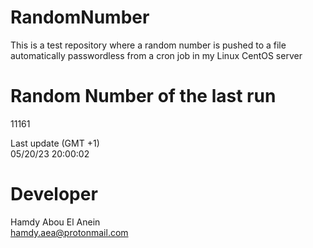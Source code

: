 # RandomNumber    
This is a test repository where a random number is pushed to a file automatically passwordless from a cron job in my Linux CentOS server    
# Random Number of the last run   
11161
      
Last update (GMT +1)    
05/20/23 20:00:02
# Developer    
Hamdy Abou El Anein   
hamdy.aea@protonmail.com
